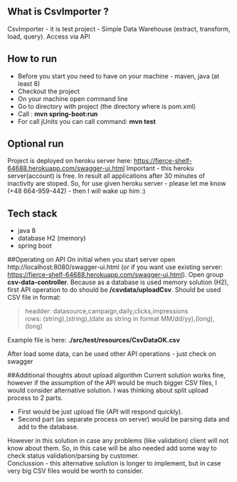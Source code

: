 ## What is CsvImporter ?
CsvImporter - it is test project - Simple Data Warehouse (extract, transform, load, query). Access via API

## How to run
* Before you start you need to have on your machine - maven, java (at least 8)
* Checkout the project 
* On your machine open command line
* Go to directory with project (the directory where is pom.xml)
* Call :
  **mvn spring-boot:run**
* For call jUnits you can call command:
  **mvn test** 

## Optional run
Project is deployed on heroku server here:
https://fierce-shelf-64688.herokuapp.com/swagger-ui.html
Important - this heroku server(account) is free. In result all applications after 30 minutes of inactivity are stoped.
So, for use given heroku server - please let me know (+48 664-959-442) - then I will wake up him :)  

## Tech stack
* java 8
* database H2 (memory)
* spring boot

##Operating on API 
On initial when you start server open http://localhost:8080/swagger-ui.html (or if you want use existing server: https://fierce-shelf-64688.herokuapp.com/swagger-ui.html). Open group **csv-data-controller**. Because as a database is used memory solution (H2), first API operation to do should be **/csvdata/uploadCsv**.
Should be used CSV file in format:
>headder: datasource,campaign,daily,clicks,impressions<br>
>rows:    (string),(string),(date as string in format MM/dd/yy),(long),(long)<br>

Example file is here: **./src/test/resources/CsvDataOK.csv**

After load some data, can be used other API operations - just check on swagger

##Additional thoughts about upload algorithm
Current solution works fine, however if the assumption of the API would be much bigger CSV files, I would consider alternative solution. I was thinking about split upload process to 2 parts.
* First would be just upload file (API will respond quickly).
* Second part (as separate process on server) would be parsing data and add to the database.
    
However in this solution in case any problems (like validation) client will not know about them. So, in this case will be also needed add some way to check status validation/parsing by customer.   
Conclussion - this alternative solution is longer to implement, but in case very big CSV files would be worth to consider.

